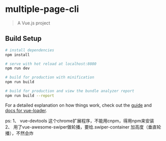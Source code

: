 # multiple-page-cli

> A Vue.js project

## Build Setup

``` bash
# install dependencies
npm install

# serve with hot reload at localhost:8080
npm run dev

# build for production with minification
npm run build

# build for production and view the bundle analyzer report
npm run build --report
```

For a detailed explanation on how things work, check out the [guide](http://vuejs-templates.github.io/webpack/) and [docs for vue-loader](http://vuejs.github.io/vue-loader).


ps: 
1、 vue-devtools 这个chrome扩展程序，不能用cnpm，得用npm来安装
2、 用了vue-awesome-swiper做轮播，要给.swiper-container 加高度（垂直轮播），不然会炸